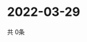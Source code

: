 # 2022-03-29
  共 0条

  <!-- BEGIN -->
  <!-- 最后更新时间Tue Mar 29 2022 22:05:18 GMT+0000 (Coordinated Universal Time) -->
  
  <!-- END -->
  
  